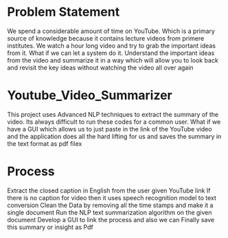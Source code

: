 # Problem Statement
We spend a considerable amount of time on YouTube. Which is a primary source of knowledge because it contains lecture videos from primere institutes. We watch a hour long video and try to grab the important ideas from it. What if we can let a system do it. Understand the important ideas from the video and summarize it in a way which will allow you to look back and revisit the key ideas without watching the video all over again

# Youtube_Video_Summarizer
This project uses Advanced NLP techniques to extract the summary of the video. Its always difficult to run these codes for a common user. What if we have a GUI which allows us to just paste in the link of the YouTube video and the application does all the hard lifting for us and saves the summary in the text format as pdf filex

# Process

Extract the closed caption in English from the user given YouTube link
If there is no caption for video then it uses speech recognition model to text conversion
Clean the Data by removing all the time stamps and make it a single document
Run the NLP text summarization algorithm on the given document
Develop a GUI to link the process and also we can
Finally save this summary or insight as Pdf

